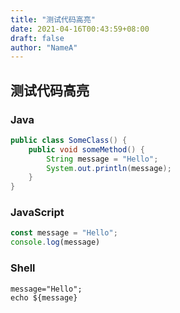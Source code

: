 ```yaml
---
title: "测试代码高亮"
date: 2021-04-16T00:43:59+08:00
draft: false
author: "NameA"
---
```


## 测试代码高亮

### Java

```java
public class SomeClass() {
    public void someMethod() {
        String message = "Hello";
        System.out.println(message);
    }
}
```

### JavaScript

```javascript
const message = "Hello";
console.log(message)
```

### Shell

```shell
message="Hello";
echo ${message}
```

